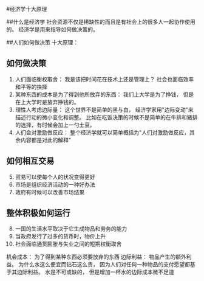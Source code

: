 #经济学十大原理

##什么是经济学
社会资源不仅是稀缺性的而且是有社会上的很多人一起协作使用的。 经济学是用来指导如何做决策的。

##人们如何做决策
十大原理：

## 如何做决策
1. 人们面临衡权取舍： 我是该把时间花在技术上还是管理上？ 社会也面临效率和平等的抉择
2. 某种东西的成本是为了得到他所放弃的东西： 我们上大学是为了挣钱， 但是在上大学时是放弃挣钱的。
3. 理性人考虑边际量： 这个世界不是简单的黑与白， 经济学家用"边际变动"来描述行动的微小变化和调整。 比如在吃饭决策的时候不是简单的在牛排和猪排的选择，有时候会加上一勺土豆。
4. 人们会对激励做反应： 整个经济学就可以简单概括为"人们对激励做反应，其余内容都是对此的解释"

## 如何相互交易
5. 贸易可以使每个人的状况变得更好
6. 市场是组织经济活动的一种好办法
7. 政府有时候可以改善市场结果

## 整体积极如何运行
8. 一国的生活水平取决于它生成物品和劳务的能力
9. 当政府发行了过多的货币时，物价上升
10. 社会面临通货膨胀与失业之间的短期权衡取舍

机会成本： 为了得到某种东西必须要放弃的东西
边际利益： 物品产生的额外利益。 为什么水这么便宜而钻石这么贵， 因为人们对任何一种物品的支付愿望都基于其边际利益。 水是不可或缺的， 但是增加一杯水的边际成本微不足道